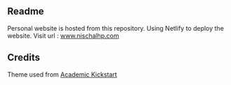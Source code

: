 ## Readme 
Personal website is hosted from this repository.
Using Netlify to deploy the website.
Visit url : www.nischalhp.com


## Credits
Theme used from [Academic Kickstart](https://sourcethemes.com/academic/)



